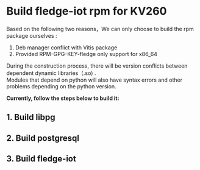 # Build fledge-iot rpm for KV260

Based on the following two reasons，We can only choose to build the rpm package ourselves :

1. Deb manager conflict with Vitis package
2. Provided RPM-GPG-KEY-fledge only support for x86_64

During the construction process, there will be version conflicts between dependent dynamic libraries（.so) .  
Modules that depend on python will also have syntax errors and other problems depending on the python version.

**Currently, follow the steps below to build it:**

## 1. Build libpg  
## 2. Build postgresql  
## 3. Build fledge-iot

